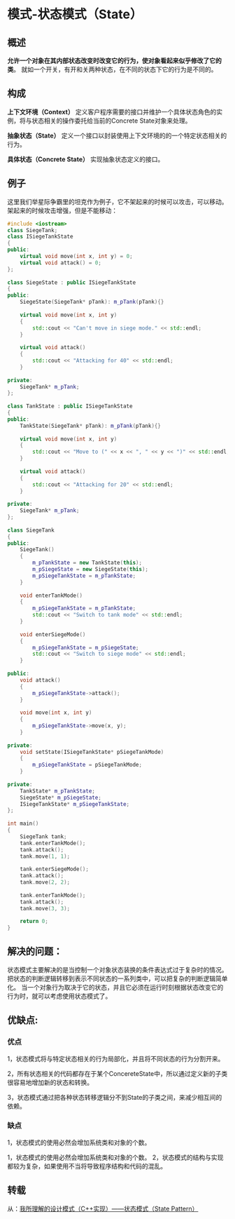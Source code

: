 # 模式-状态模式（State）


## 概述

**允许一个对象在其内部状态改变时改变它的行为，使对象看起来似乎修改了它的类**。 就如一个开关，有开和关两种状态，在不同的状态下它的行为是不同的。

<!-- more -->

## 构成

**上下文环境（Context）** 定义客户程序需要的接口并维护一个具体状态角色的实例，将与状态相关的操作委托给当前的Concrete State对象来处理。

**抽象状态（State）** 定义一个接口以封装使用上下文环境的的一个特定状态相关的行为。

**具体状态（Concrete State）** 实现抽象状态定义的接口。

## 例子

这里我们举星际争霸里的坦克作为例子，它不架起来的时候可以攻击，可以移动。架起来的时候攻击增强，但是不能移动：

``` cpp
#include <iostream>  
class SiegeTank;  
class ISiegeTankState  
{  
public:  
    virtual void move(int x, int y) = 0;  
    virtual void attack() = 0;  
};  
  
class SiegeState : public ISiegeTankState  
{  
public:  
    SiegeState(SiegeTank* pTank): m_pTank(pTank){}  
      
    virtual void move(int x, int y)  
    {  
        std::cout << "Can't move in siege mode." << std::endl;  
    }  
  
    virtual void attack()  
    {  
        std::cout << "Attacking for 40" << std::endl;  
    }  
  
private:  
    SiegeTank* m_pTank;  
};  
  
class TankState : public ISiegeTankState  
{  
public:  
    TankState(SiegeTank* pTank): m_pTank(pTank){}  
  
    virtual void move(int x, int y)  
    {  
        std::cout << "Move to (" << x << ", " << y << ")" << std::endl;  
    }  
  
    virtual void attack()  
    {  
        std::cout << "Attacking for 20" << std::endl;  
    }  
  
private:  
    SiegeTank* m_pTank;  
};  
  
class SiegeTank  
{  
public:  
    SiegeTank()  
    {  
        m_pTankState = new TankState(this);  
        m_pSiegeState = new SiegeState(this);  
        m_pSiegeTankState = m_pTankState;  
    }  
  
    void enterTankMode()  
    {  
        m_pSiegeTankState = m_pTankState;  
        std::cout << "Switch to tank mode" << std::endl;  
    }  
  
    void enterSiegeMode()  
    {  
        m_pSiegeTankState = m_pSiegeState;  
        std::cout << "Switch to siege mode" << std::endl;  
    }  
  
public:  
    void attack()  
    {  
        m_pSiegeTankState->attack();  
    }  
  
    void move(int x, int y)  
    {  
        m_pSiegeTankState->move(x, y);  
    }  
  
private:  
    void setState(ISiegeTankState* pSiegeTankMode)  
    {  
        m_pSiegeTankState = pSiegeTankMode;  
    }  
  
private:  
    TankState* m_pTankState;  
    SiegeState* m_pSiegeState;  
    ISiegeTankState* m_pSiegeTankState;  
};  
  
int main()  
{  
    SiegeTank tank;  
    tank.enterTankMode();  
    tank.attack();  
    tank.move(1, 1);  
  
    tank.enterSiegeMode();  
    tank.attack();  
    tank.move(2, 2);  
  
    tank.enterTankMode();  
    tank.attack();  
    tank.move(3, 3);  
  
    return 0;  
}
```

## 解决的问题：

状态模式主要解决的是当控制一个对象状态装换的条件表达式过于复杂时的情况。把状态的判断逻辑转移到表示不同状态的一系列类中，可以把复杂的判断逻辑简单化。
当一个对象行为取决于它的状态，并且它必须在运行时刻根据状态改变它的行为时，就可以考虑使用状态模式了。

## 优缺点:

### 优点

1，状态模式将与特定状态相关的行为局部化，并且将不同状态的行为分割开来。

2，所有状态相关的代码都存在于某个ConcereteState中，所以通过定义新的子类很容易地增加新的状态和转换。

3，状态模式通过把各种状态转移逻辑分不到State的子类之间，来减少相互间的依赖。


### 缺点

1，状态模式的使用必然会增加系统类和对象的个数。

1，状态模式的使用必然会增加系统类和对象的个数。
2，状态模式的结构与实现都较为复杂，如果使用不当将导致程序结构和代码的混乱。



## 转载

从：[我所理解的设计模式（C++实现）——状态模式（State Pattern）](http://blog.csdn.net/lcl_data/article/details/10248415)

